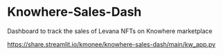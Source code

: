 # Knowhere-Sales-Dash
 Dashboard to track the sales of Levana NFTs on Knowhere marketplace
 
 https://share.streamlit.io/kmonee/knowhere-sales-dash/main/kw_app.py
